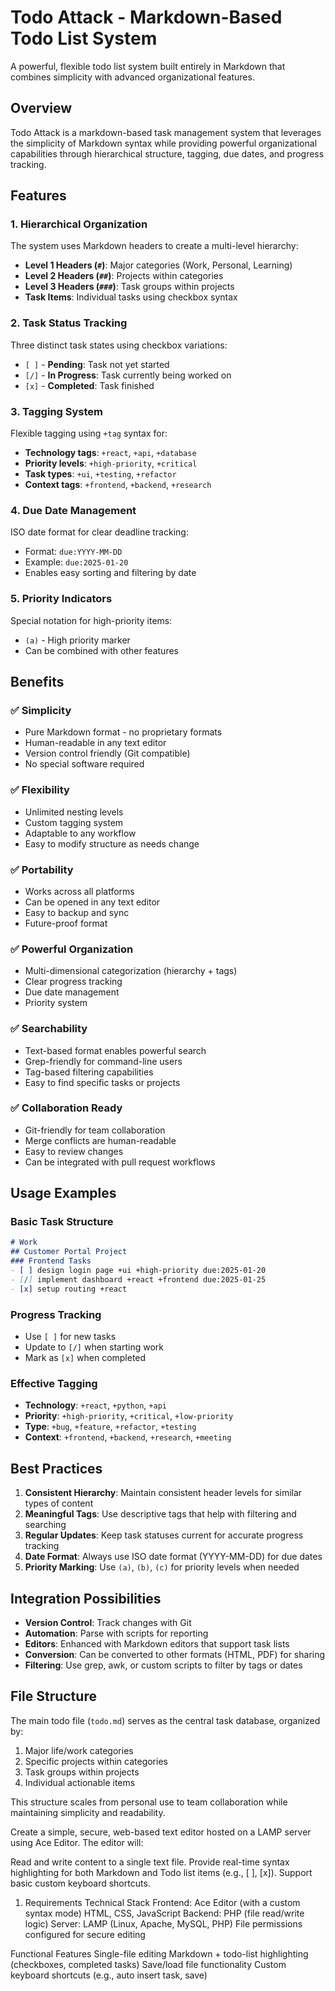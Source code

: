 # Todo Attack - Markdown-Based Todo List System

A powerful, flexible todo list system built entirely in Markdown that combines simplicity with advanced organizational features.

## Overview

Todo Attack is a markdown-based task management system that leverages the simplicity of Markdown syntax while providing powerful organizational capabilities through hierarchical structure, tagging, due dates, and progress tracking.

## Features

### 1. Hierarchical Organization
The system uses Markdown headers to create a multi-level hierarchy:
- **Level 1 Headers (`#`)**: Major categories (Work, Personal, Learning)
- **Level 2 Headers (`##`)**: Projects within categories
- **Level 3 Headers (`###`)**: Task groups within projects
- **Task Items**: Individual tasks using checkbox syntax

### 2. Task Status Tracking
Three distinct task states using checkbox variations:
- `[ ]` - **Pending**: Task not yet started
- `[/]` - **In Progress**: Task currently being worked on
- `[x]` - **Completed**: Task finished

### 3. Tagging System
Flexible tagging using `+tag` syntax for:
- **Technology tags**: `+react`, `+api`, `+database`
- **Priority levels**: `+high-priority`, `+critical`
- **Task types**: `+ui`, `+testing`, `+refactor`
- **Context tags**: `+frontend`, `+backend`, `+research`

### 4. Due Date Management
ISO date format for clear deadline tracking:
- Format: `due:YYYY-MM-DD`
- Example: `due:2025-01-20`
- Enables easy sorting and filtering by date

### 5. Priority Indicators
Special notation for high-priority items:
- `(a)` - High priority marker
- Can be combined with other features

## Benefits

### ✅ **Simplicity**
- Pure Markdown format - no proprietary formats
- Human-readable in any text editor
- Version control friendly (Git compatible)
- No special software required

### ✅ **Flexibility**
- Unlimited nesting levels
- Custom tagging system
- Adaptable to any workflow
- Easy to modify structure as needs change

### ✅ **Portability**
- Works across all platforms
- Can be opened in any text editor
- Easy to backup and sync
- Future-proof format

### ✅ **Powerful Organization**
- Multi-dimensional categorization (hierarchy + tags)
- Clear progress tracking
- Due date management
- Priority system

### ✅ **Searchability**
- Text-based format enables powerful search
- Grep-friendly for command-line users
- Tag-based filtering capabilities
- Easy to find specific tasks or projects

### ✅ **Collaboration Ready**
- Git-friendly for team collaboration
- Merge conflicts are human-readable
- Easy to review changes
- Can be integrated with pull request workflows

## Usage Examples

### Basic Task Structure
```markdown
# Work
## Customer Portal Project
### Frontend Tasks
- [ ] design login page +ui +high-priority due:2025-01-20
- [/] implement dashboard +react +frontend due:2025-01-25
- [x] setup routing +react
```

### Progress Tracking
- Use `[ ]` for new tasks
- Update to `[/]` when starting work
- Mark as `[x]` when completed

### Effective Tagging
- **Technology**: `+react`, `+python`, `+api`
- **Priority**: `+high-priority`, `+critical`, `+low-priority`
- **Type**: `+bug`, `+feature`, `+refactor`, `+testing`
- **Context**: `+frontend`, `+backend`, `+research`, `+meeting`

## Best Practices

1. **Consistent Hierarchy**: Maintain consistent header levels for similar types of content
2. **Meaningful Tags**: Use descriptive tags that help with filtering and searching
3. **Regular Updates**: Keep task statuses current for accurate progress tracking
4. **Date Format**: Always use ISO date format (YYYY-MM-DD) for due dates
5. **Priority Marking**: Use `(a)`, `(b)`, `(c)` for priority levels when needed

## Integration Possibilities

- **Version Control**: Track changes with Git
- **Automation**: Parse with scripts for reporting
- **Editors**: Enhanced with Markdown editors that support task lists
- **Conversion**: Can be converted to other formats (HTML, PDF) for sharing
- **Filtering**: Use grep, awk, or custom scripts to filter by tags or dates

## File Structure

The main todo file (`todo.md`) serves as the central task database, organized by:
1. Major life/work categories
2. Specific projects within categories  
3. Task groups within projects
4. Individual actionable items

This structure scales from personal use to team collaboration while maintaining simplicity and readability.


Create a simple, secure, web-based text editor hosted on a LAMP server using Ace Editor. The editor will:

Read and write content to a single text file.
Provide real-time syntax highlighting for both Markdown and Todo list items (e.g., [ ], [x]).
Support basic custom keyboard shortcuts.
1. Requirements
Technical Stack
Frontend:
Ace Editor (with a custom syntax mode)
HTML, CSS, JavaScript
Backend:
PHP (file read/write logic)
Server:
LAMP (Linux, Apache, MySQL, PHP)
File permissions configured for secure editing

Functional Features
Single-file editing
Markdown + todo-list highlighting (checkboxes, completed tasks)
Save/load file functionality
Custom keyboard shortcuts (e.g., auto insert task, save)
